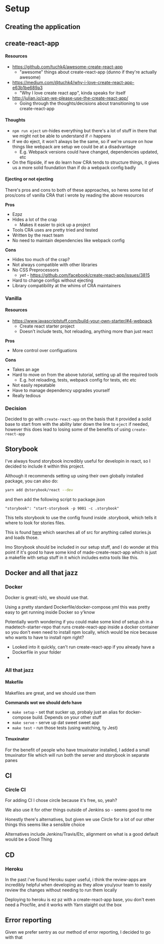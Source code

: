 # Setup

## Creating the application

## create-react-app

#### Resources

- https://github.com/tuchk4/awesome-create-react-app
  - "awesome" things about create-react-app (dunno if they're actually awesome)
- https://medium.com/@tuchk4/why-i-love-create-react-app-e63b1be689a3
  - "Why I love create react app", kinda speaks for itself
- http://julian.io/can-we-please-use-the-create-react-app/
  - Going through the thoughts/decisions about transitioning to use create-react-app

#### Thoughts

- `npm run eject` un-hides everything but there's a lot of stuff in there that we might not be able to understand if :fire: happens
- If we do eject, it won't always be the same, so if we're unsure on how things like webpack are
  setup we could be at a disadvantage
  - E.g. Webpack versions could have changed, dependencies updated, etc
- On the flipside, if we do learn how CRA tends to structure things, it gives us a more
  solid foundation than if do a webpack config badly

#### Ejecting or not ejecting

There's pros and cons to both of these approaches, so heres some list of pros/cons of vanilla CRA
that i wrote by reading the above resources

**Pros**
- Ezpz
- Hides a lot of the crap
  - Makes it easier to pick up a project
- Tools CRA uses are pretty tried and tested
- Written by the react team
- No need to maintain dependencies like webpack config

**Cons**
- Hides too much of the crap?
- Not always compatible with other libraries
- No CSS Preprocessors
  - *yet* - https://github.com/facebook/create-react-app/issues/3815
- Hard to change configs without ejecting
- Library compatibility at the whims of CRA maintainers

### Vanilla

#### Resources

- https://www.javascriptstuff.com/build-your-own-starter/#4-webpack
  - Create react starter project
  - Doesn't include tests, hot reloading, anything more than just react

**Pros**

- More control over configuations

**Cons**

- Takes an age
- Hard to move on from the above tutorial, setting up all the required tools
  - E.g. hot reloading, tests, webpack config for tests, etc etc
- Not easily repeatable
- Have to manage dependency upgrades yourself
- Really tedious

### Decision

Decided to go with `create-react-app` on the basis that it provided a
solid base to start from with the ability later down the line to `eject`
if needed, however this does lead to losing some of the benefits of using `create-react-app`

## Storybook

I've always found storybook incredibly useful for developin in react, so I decided to include it
within this project.

Although it recommends setting up using their own globally installed package, you can also do:

```bash
yarn add @storybook/react --dev
```

and then add the following script to package.json

`"storybook": "start-storybook -p 9001 -c .storybook"`

This tells storybook to use the config found inside .storybook, which tells it where to look for stories files.

This is found [here](../.storybook/config.js) which searches all of src for anything called stories.js
and loads those.

Imo Storybook should be included in our setup stuff, and I do wonder at this point if it's good to have some
kind of made-create-react-app which is just a makefile with setup stuff in it which includes extra tools like
this.

## Docker and all that jazz

### Docker

Docker is great(-ish), we should use that.

Using a pretty standard Dockerfile/docker-compose.yml this was pretty easy to get running inside Docker so y'know

Potentially worth wondering if you could make some kind of setup.sh in a madetech-starter-repo that runs create-react-app
inside a docker container so you don't even need to install npm locally, which would be nice because who wants to have to
install npm right?

- Looked into it quickly, can't run create-react-app if you already have a Dockerfile in your folder
-

### All that jazz

#### Makefile

Makefiles are great, and we should use them

**Commands wot we should defo have**

- `make setup` - set that sucker up, probaly just an alias for docker-compose build.
  Depends on your other stuff
- `make serve` - serve up dat sweet sweet app
- `make test` - run those tests (using watching, ty Jest)

#### Tmuxinator

For the benefit of people who have tmuxinator installed, I added a small tmuxinator file which will run both the server
and storybook in separate panes

## CI

### Circle CI

For adding CI I chose circle because it's free, so, yeah?

We also use it for other things outside of Jenkins so - seems good to me

Honestly there's alternatives, but given we use Circle for a lot of our other things this seems
like a sensible choice

Alternatives include Jenkins/Travis/Etc, alignment on what is a good default would be a Good Thing

## CD

### Heroku

In the past i've found Heroku super useful, i think the review-apps are incredibly helpful when developing
as they allow you/your team to easily review the changes without needing to run them locally

Deploying to heroku is ez pz with a create-react-app base, you don't even need a Procfile, and it works
with Yarn staight out the box

## Error reporting

Given we prefer sentry as our method of error reporting, I decided to go with that
